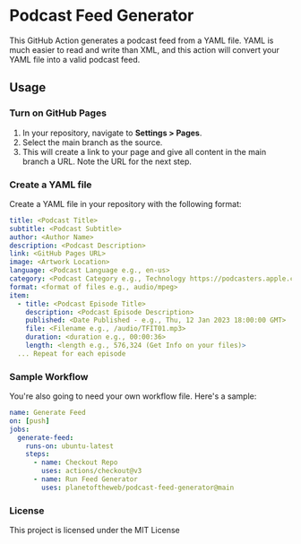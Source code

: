 # Podcast Feed Generator

This GitHub Action generates a podcast feed from a YAML file. YAML is much easier to read and write than XML, and this action will convert your YAML file into a valid podcast feed.

## Usage

### Turn on GitHub Pages

1. In your repository, navigate to **Settings > Pages**.
2. Select the main branch as the source.
3. This will create a link to your page and give all content in the main branch a URL. Note the URL for the next step.

### Create a YAML file

Create a YAML file in your repository with the following format:

```yaml
title: <Podcast Title>
subtitle: <Podcast Subtitle>
author: <Author Name>
description: <Podcast Description>
link: <GitHub Pages URL>
image: <Artwork Location>
language: <Podcast Language e.g., en-us>
category: <Podcast Category e.g., Technology https://podcasters.apple.com/support/1691-apple-podcasts-categories>
format: <format of files e.g., audio/mpeg>
item:
  - title: <Podcast Episode Title>
    description: <Podcast Episode Description>
    published: <Date Published - e.g., Thu, 12 Jan 2023 18:00:00 GMT>
    file: <Filename e.g., /audio/TFIT01.mp3>
    duration: <duration e.g., 00:00:36>
    length: <length e.g., 576,324 (Get Info on your files)>
  ... Repeat for each episode
```

### Sample Workflow

You're also going to need your own workflow file. Here's a sample:

```yaml
name: Generate Feed
on: [push]
jobs:
  generate-feed:
    runs-on: ubuntu-latest
    steps:
      - name: Checkout Repo
        uses: actions/checkout@v3
      - name: Run Feed Generator
        uses: planetoftheweb/podcast-feed-generator@main
```
### License

This project is licensed under the MIT License 
